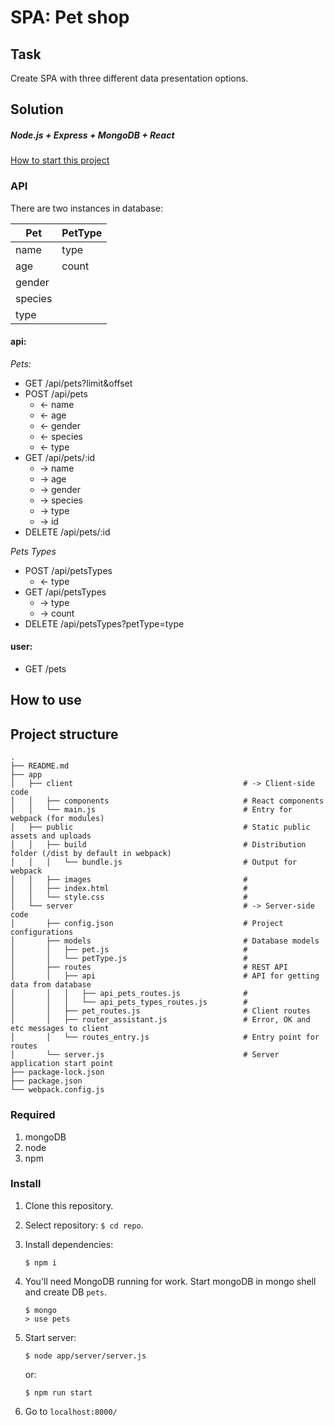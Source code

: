 # SPA: Pet shop
## Task
Create SPA with three different data presentation options.


## Solution
##### Node.js + Express + MongoDB + React

[How to start this project](https://github.com/Aksiniya/spa-pet-shop/tree/dev#install)

### API

There are two instances in database:

| Pet       | PetType   |
|---        | ---       |
| name      | type      |
| age       | count     |
| gender    |
| species   |
| type      | 

#### api:

*Pets:*

* GET /api/pets?limit&offset
* POST /api/pets
    - <- name
    - <- age
    - <- gender
    - <- species
    - <- type
* GET /api/pets/:id
    - -> name
    - -> age
    - -> gender
    - -> species
    - -> type
    - -> id
* DELETE /api/pets/:id

*Pets Types*

* POST /api/petsTypes
    - <- type
* GET /api/petsTypes
    - -> type
    - -> count
* DELETE /api/petsTypes?petType=type
#### user:

* GET /pets

## How to use

## Project structure

```
.
├── README.md
├── app
│   ├── client                                      # -> Client-side code
│   │   ├── components                              # React components
│   │   └── main.js                                 # Entry for webpack (for modules)
│   ├── public                                      # Static public assets and uploads
│   │   ├── build                                   # Distribution folder (/dist by default in webpack)
│   │   │   └── bundle.js                           # Output for webpack
│   │   ├── images                                  #
│   │   ├── index.html                              #
│   │   └── style.css                               #
│   └── server                                      # -> Server-side code
│       ├── config.json                             # Project configurations
│       ├── models                                  # Database models 
│       │   ├── pet.js                              #
│       │   └── petType.js                          #
│       ├── routes                                  # REST API
│       │   ├── api                                 # API for getting data from database
│       │   │   ├── api_pets_routes.js              #
│       │   │   └── api_pets_types_routes.js        #
│       │   ├── pet_routes.js                       # Client routes
│       │   ├── router_assistant.js                 # Error, OK and etc messages to client
│       │   └── routes_entry.js                     # Entry point for routes
│       └── server.js                               # Server application start point
├── package-lock.json
├── package.json
└── webpack.config.js
```



### Required

1. mongoDB
2. node
3. npm

### Install

1. Clone this repository.
2. Select repository: `$ cd repo`.
3. Install dependencies:
    ```shell script
    $ npm i
    ```
4. You'll need MongoDB running for work. Start mongoDB in mongo shell and create DB `pets`.
    ```shell script
    $ mongo
    > use pets
    ```
5. Start server:
    ```shell script
    $ node app/server/server.js
    ```
    
    or: 
    ```shell script
    $ npm run start
    ```
6. Go to `localhost:8000/`